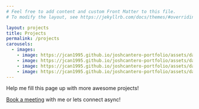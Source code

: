```yaml
---
# Feel free to add content and custom Front Matter to this file.
# To modify the layout, see https://jekyllrb.com/docs/themes/#overriding-theme-defaults

layout: projects
title: Projects
permalink: /projects
carousels:
  - images: 
    - image: https://jcan1995.github.io/joshcantero-portfolio/assets/davidl/images/homepage.png
    - image: https://jcan1995.github.io/joshcantero-portfolio/assets/davidl/images/pingstart.png
    - image: https://jcan1995.github.io/joshcantero-portfolio/assets/davidl/images/pinging.png
    - image: https://jcan1995.github.io/joshcantero-portfolio/assets/davidl/images/pingsend.png
---
```


Help me fill this page up with more awesome projects!

[Book a meeting](https://calendar.app.google/uZEc9znTLMt53r986) with me or lets connect async!